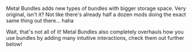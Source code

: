 Metal Bundles adds new types of bundles with bigger storage space. Very original, isn't it? Not like there's already half a dozen mods doing the exact same thing out there... haha

Wait, that's not all of it! Metal Bundles also completely overhauls how you use bundles by adding many intuitive interactions, check them out further below!
